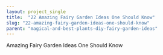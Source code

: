 ```yaml
---
layout: project_single
title:  "22 Amazing Fairy Garden Ideas One Should Know"
slug: "22-amazing-fairy-garden-ideas-one-should-know"
parent: "magical-and-best-plants-diy-fairy-garden-ideas"
---
```

Amazing Fairy Garden Ideas One Should Know